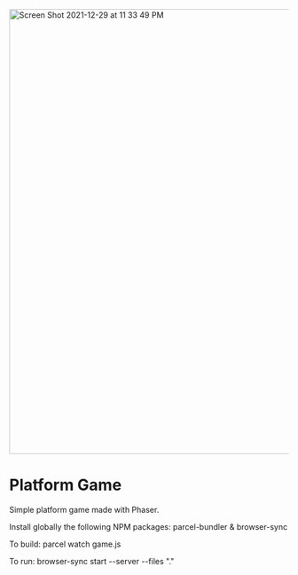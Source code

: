 <img width="802" alt="Screen Shot 2021-12-29 at 11 33 49 PM" src="https://user-images.githubusercontent.com/21182414/147724951-33ceeefa-7b17-477d-b851-027ce46bd9d3.png">

# Platform Game
Simple platform game made with Phaser.

Install globally the following NPM packages: parcel-bundler & browser-sync

To build: parcel watch game.js

To run: browser-sync start --server --files "."

